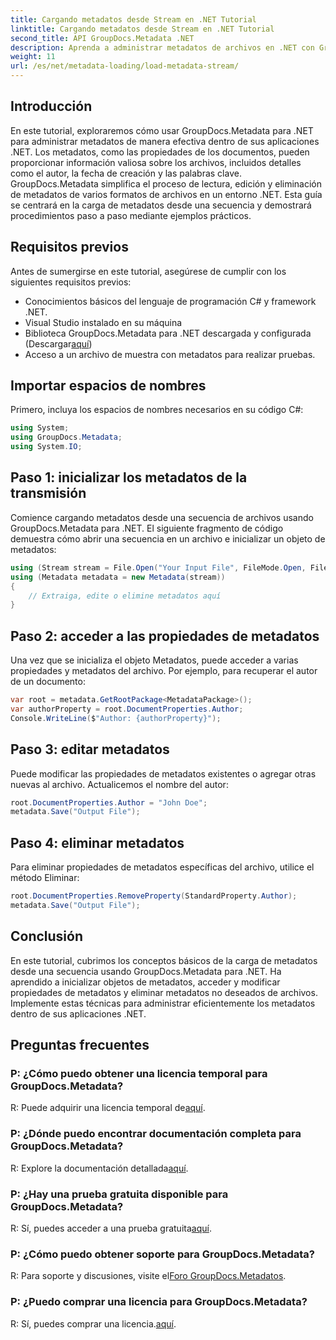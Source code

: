 ```yaml
---
title: Cargando metadatos desde Stream en .NET Tutorial
linktitle: Cargando metadatos desde Stream en .NET Tutorial
second_title: API GroupDocs.Metadata .NET
description: Aprenda a administrar metadatos de archivos en .NET con GroupDocs.Metadata. Guía paso a paso para cargar, editar y eliminar metadatos de transmisiones.
weight: 11
url: /es/net/metadata-loading/load-metadata-stream/
---
```

## Introducción
En este tutorial, exploraremos cómo usar GroupDocs.Metadata para .NET para administrar metadatos de manera efectiva dentro de sus aplicaciones .NET. Los metadatos, como las propiedades de los documentos, pueden proporcionar información valiosa sobre los archivos, incluidos detalles como el autor, la fecha de creación y las palabras clave. GroupDocs.Metadata simplifica el proceso de lectura, edición y eliminación de metadatos de varios formatos de archivos en un entorno .NET. Esta guía se centrará en la carga de metadatos desde una secuencia y demostrará procedimientos paso a paso mediante ejemplos prácticos.
## Requisitos previos
Antes de sumergirse en este tutorial, asegúrese de cumplir con los siguientes requisitos previos:
- Conocimientos básicos del lenguaje de programación C# y framework .NET.
- Visual Studio instalado en su máquina
-  Biblioteca GroupDocs.Metadata para .NET descargada y configurada (Descargar[aquí](https://releases.groupdocs.com/metadata/net/))
- Acceso a un archivo de muestra con metadatos para realizar pruebas.

## Importar espacios de nombres
Primero, incluya los espacios de nombres necesarios en su código C#:
```csharp
using System;
using GroupDocs.Metadata;
using System.IO;
```
## Paso 1: inicializar los metadatos de la transmisión
Comience cargando metadatos desde una secuencia de archivos usando GroupDocs.Metadata para .NET. El siguiente fragmento de código demuestra cómo abrir una secuencia en un archivo e inicializar un objeto de metadatos:

```csharp
using (Stream stream = File.Open("Your Input File", FileMode.Open, FileAccess.ReadWrite))
using (Metadata metadata = new Metadata(stream))
{
    // Extraiga, edite o elimine metadatos aquí
}
```
## Paso 2: acceder a las propiedades de metadatos
Una vez que se inicializa el objeto Metadatos, puede acceder a varias propiedades y metadatos del archivo. Por ejemplo, para recuperar el autor de un documento:

```csharp
var root = metadata.GetRootPackage<MetadataPackage>();
var authorProperty = root.DocumentProperties.Author;
Console.WriteLine($"Author: {authorProperty}");
```
## Paso 3: editar metadatos
Puede modificar las propiedades de metadatos existentes o agregar otras nuevas al archivo. Actualicemos el nombre del autor:

```csharp
root.DocumentProperties.Author = "John Doe";
metadata.Save("Output File");
```
## Paso 4: eliminar metadatos
Para eliminar propiedades de metadatos específicas del archivo, utilice el método Eliminar:

```csharp
root.DocumentProperties.RemoveProperty(StandardProperty.Author);
metadata.Save("Output File");
```

## Conclusión
En este tutorial, cubrimos los conceptos básicos de la carga de metadatos desde una secuencia usando GroupDocs.Metadata para .NET. Ha aprendido a inicializar objetos de metadatos, acceder y modificar propiedades de metadatos y eliminar metadatos no deseados de archivos. Implemente estas técnicas para administrar eficientemente los metadatos dentro de sus aplicaciones .NET.

## Preguntas frecuentes
### P: ¿Cómo puedo obtener una licencia temporal para GroupDocs.Metadata?
 R: Puede adquirir una licencia temporal de[aquí](https://purchase.groupdocs.com/temporary-license/).
### P: ¿Dónde puedo encontrar documentación completa para GroupDocs.Metadata?
 R: Explore la documentación detallada[aquí](https://tutorials.groupdocs.com/metadata/net/).
### P: ¿Hay una prueba gratuita disponible para GroupDocs.Metadata?
 R: Sí, puedes acceder a una prueba gratuita[aquí](https://releases.groupdocs.com/).
### P: ¿Cómo puedo obtener soporte para GroupDocs.Metadata?
 R: Para soporte y discusiones, visite el[Foro GroupDocs.Metadatos](https://forum.groupdocs.com/c/metadata/14).
### P: ¿Puedo comprar una licencia para GroupDocs.Metadata?
 R: Sí, puedes comprar una licencia.[aquí](https://purchase.groupdocs.com/buy).